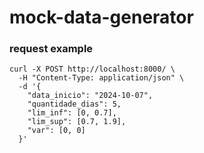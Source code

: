 # mock-data-generator

### request example
```
curl -X POST http://localhost:8000/ \
  -H "Content-Type: application/json" \
  -d '{
    "data_inicio": "2024-10-07",
    "quantidade_dias": 5,
    "lim_inf": [0, 0.7],
    "lim_sup": [0.7, 1.9],
    "var": [0, 0]
  }'
```
